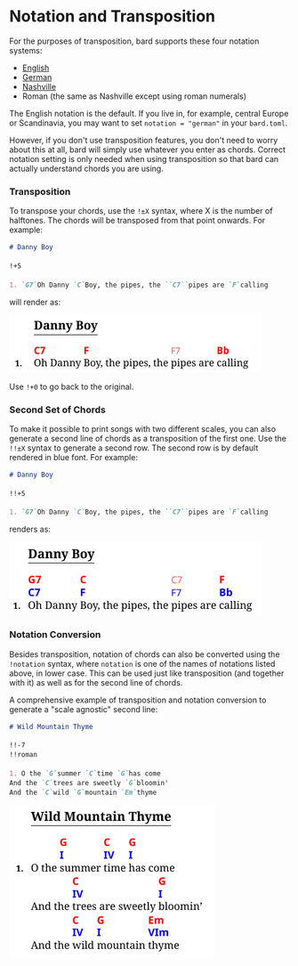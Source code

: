 # Notation and Transposition

For the purposes of transposition, bard supports these four notation systems:

- [English](https://en.wikipedia.org/wiki/Musical_note#12-tone_chromatic_scale)
- [German](https://en.wikipedia.org/wiki/Musical_note#12-tone_chromatic_scale)
- [Nashville](https://en.wikipedia.org/wiki/Nashville_Number_System)
- Roman (the same as Nashville except using roman numerals)

The English notation is the default.
If you live in, for example, central Europe or Scandinavia, you may want to set `notation = "german"` in your `bard.toml`.

However, if you don't use transposition features, you don't need to worry about this at all, bard will simply use
whatever you enter as chords. Correct notation setting is only needed when using transposition so that bard can actually
understand chords you are using.

### Transposition

To transpose your chords, use the `!±X` syntax, where X is the number of halftones.
The chords will be transposed from that point onwards. For example:

```Markdown
# Danny Boy

!+5

1. `G7`Oh Danny `C`Boy, the pipes, the ``C7``pipes are `F`calling
```

will render as:

![transposition example 1](./assets/transpose-1.png)

Use `!+0` to go back to the original.

### Second Set of Chords

To make it possible to print songs with two different scales, you can also generate a second line of chords
as a transposition of the first one. Use the `!!±X` syntax to generate a second row. The second row is by default
rendered in blue font. For example:


```Markdown
# Danny Boy

!!+5

1. `G7`Oh Danny `C`Boy, the pipes, the ``C7``pipes are `F`calling
```

renders as:

![transposition example 2](./assets/transpose-2.png)

### Notation Conversion

Besides transposition, notation of chords can also be converted using the `!notation` syntax,
where `notation` is one of the names of notations listed above, in lower case.
This can be used just like transposition (and together with it) as well as for the second line of chords.

A comprehensive example of transposition and notation conversion to generate a "scale agnostic" second line:

```Markdown
# Wild Mountain Thyme

!!-7
!!roman

1. O the `G`summer `C`time `G`has come
And the `C`trees are sweetly `G`bloomin'
And the `C`wild `G`mountain `Em`thyme
```

![transposition example 3](./assets/transpose-3.png)
